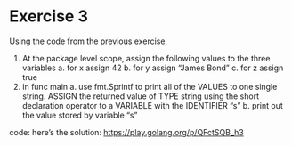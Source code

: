 # Exercise 3

Using the code from the previous exercise,
1. At the package level scope, assign the following values to the three variables
  a. for x assign 42
  b. for y assign “James Bond”
  c. for z assign true
2. in func main
  a. use fmt.Sprintf to print all of the VALUES to one single string. ASSIGN the returned value of TYPE string using the short declaration operator to a VARIABLE with the IDENTIFIER “s”
  b. print out the value stored by variable “s”

code: here’s the solution: https://play.golang.org/p/QFctSQB_h3

